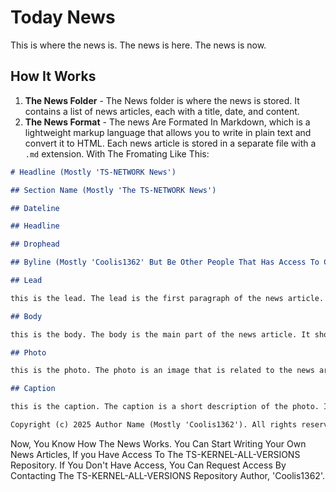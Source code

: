 # Today News

This is where the news is. The news is here. The news is now.

## How It Works

1. **The News Folder** - The News folder is where the news is stored. It contains a list of news articles, each with a title, date, and content.
2. **The News Format** - The news Are Formated In Markdown, which is a lightweight markup language that allows you to write in plain text and convert it to HTML. Each news article is stored in a separate file with a `.md` extension. With The Fromating Like This:

```markdown
# Headline (Mostly 'TS-NETWORK News')

## Section Name (Mostly 'The TS-NETWORK News')

## Dateline

## Headline

## Drophead

## Byline (Mostly 'Coolis1362' But Be Other People That Has Access To Change The TS-KERNEL-ALL-VERSIONS Repository)

## Lead

this is the lead. The lead is the first paragraph of the news article. It should be a summary of the article and should be no more than 2-3 sentences long.

## Body

this is the body. The body is the main part of the news article. It should be a detailed explanation of the news and should be no more than 2-3 paragraphs long.

## Photo

this is the photo. The photo is an image that is related to the news article. It should be a high-quality image that is at least 800x600 pixels in size. The photo should be in JPEG or PNG format and should be no more than 1MB in size.

## Caption

this is the caption. The caption is a short description of the photo. It should be no more than 2-3 sentences long and should explain what the photo is about.

Copyright (c) 2025 Author Name (Mostly 'Coolis1362'). All rights reserved.

```

Now, You Know How The News Works. You Can Start Writing Your Own News Articles, If you Have Access To The TS-KERNEL-ALL-VERSIONS Repository. If You Don't Have Access, You Can Request Access By Contacting The TS-KERNEL-ALL-VERSIONS Repository Author, 'Coolis1362'.

